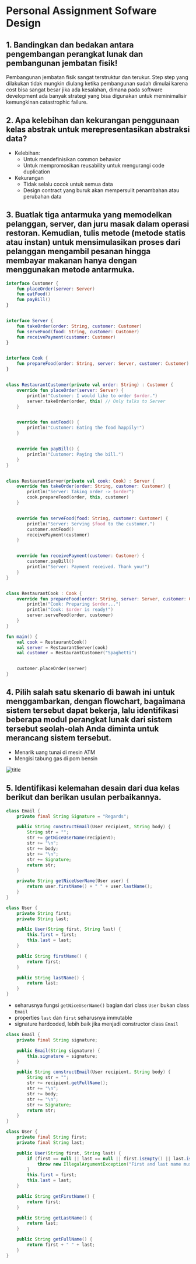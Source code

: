 # Personal Assignment Sofware Design

## 1. Bandingkan dan bedakan antara pengembangan perangkat lunak dan pembangunan jembatan fisik!

Pembangunan jembatan fisik sangat terstruktur dan terukur. Step step yang dilakukan tidak mungkin diulang ketika pembangunan sudah dimulai karena cost bisa sangat besar jika ada kesalahan, dimana pada software development ada banyak strategi yang bisa digunakan untuk meminimalisir kemungkinan catastrophic failure.

## 2. Apa kelebihan dan kekurangan penggunaan kelas abstrak untuk merepresentasikan abstraksi data?

- Kelebihan:
  - Untuk mendefinisikan common behavior
  - Untuk mempromosikan reusability untuk mengurangi code duplication
- Kekurangan
  - Tidak selalu cocok untuk semua data
  - Design contract yang buruk akan mempersulit penambahan atau perubahan data

## 3. Buatlak tiga antarmuka yang memodelkan pelanggan, server, dan juru masak dalam operasi restoran. Kemudian, tulis metode (metode statis atau instan) untuk mensimulasikan proses dari pelanggan mengambil pesanan hingga membayar makanan hanya dengan menggunakan metode antarmuka.

```kotlin
interface Customer {
    fun placeOrder(server: Server)
    fun eatFood()
    fun payBill()
}


interface Server {
    fun takeOrder(order: String, customer: Customer)
    fun serveFood(food: String, customer: Customer)
    fun receivePayment(customer: Customer)
}


interface Cook {
    fun prepareFood(order: String, server: Server, customer: Customer)
}


class RestaurantCustomer(private val order: String) : Customer {
    override fun placeOrder(server: Server) {
        println("Customer: I would like to order $order.")
        server.takeOrder(order, this) // Only talks to Server
    }


    override fun eatFood() {
        println("Customer: Eating the food happily!")
    }


    override fun payBill() {
        println("Customer: Paying the bill.")
    }
}


class RestaurantServer(private val cook: Cook) : Server {
    override fun takeOrder(order: String, customer: Customer) {
        println("Server: Taking order -> $order")
        cook.prepareFood(order, this, customer)
    }


    override fun serveFood(food: String, customer: Customer) {
        println("Server: Serving $food to the customer.")
        customer.eatFood()
        receivePayment(customer)
    }


    override fun receivePayment(customer: Customer) {
        customer.payBill()
        println("Server: Payment received. Thank you!")
    }
}


class RestaurantCook : Cook {
    override fun prepareFood(order: String, server: Server, customer: Customer) {
        println("Cook: Preparing $order...")
        println("Cook: $order is ready!")
        server.serveFood(order, customer)
    }
}

fun main() {
    val cook = RestaurantCook()
    val server = RestaurantServer(cook)
    val customer = RestaurantCustomer("Spaghetti")


    customer.placeOrder(server)
}

```

## 4. Pilih salah satu skenario di bawah ini untuk menggambarkan, dengan flowchart, bagaimana sistem tersebut dapat bekerja, lalu identifikasi beberapa modul perangkat lunak dari sistem tersebut seolah-olah Anda diminta untuk merancang sistem tersebut.
- Menarik uang tunai di mesin ATM
- Mengisi tabung gas di pom bensin

![title](cash_witdrawal.drawio.png)

## 5. Identifikasi kelemahan desain dari dua kelas berikut dan berikan usulan perbaikannya.

```java
class Email {
    private final String Signature = "Regards";

    public String constructEmail(User recipient, String body) {
        String str = "";
        str += getNiceUserName(recipient);
        str += "\n";
        str += body;
        str += "\n";
        str += Signature;
        return str;
    }

    private String getNiceUserName(User user) {
        return user.firstName() + " " + user.lastName();
    }
}

class User {
    private String first;
    private String last;

    public User(String first, String last) {
        this.first = first;
        this.last = last;
    }

    public String firstName() {
        return first;
    }

    public String lastName() {
        return last;
    }
}
```

- seharusnya fungsi `getNiceUserName()` bagian dari class `User` bukan class `Email`
- properties `last` dan `first` seharusnya immutable
- signature hardcoded, lebih baik jika menjadi constructor class `Email`

```java
class Email {
    private final String signature;

    public Email(String signature) {
        this.signature = signature;
    }

    public String constructEmail(User recipient, String body) {
        String str = "";
        str += recipient.getFullName();
        str += "\n";
        str += body;
        str += "\n";
        str += Signature;
        return str;
    }
}

class User {
    private final String first;
    private final String last;

    public User(String first, String last) {
        if (first == null || last == null || first.isEmpty() || last.isEmpty()) {
            throw new IllegalArgumentException("First and last name must not be null/empty");
        }
        this.first = first;
        this.last = last;
    }

    public String getFirstName() {
        return first;
    }

    public String getLastName() {
        return last;
    }

    public String getFullName() {
        return first + " " + last;
    }
}
```
